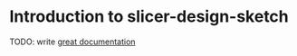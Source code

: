 # Introduction to slicer-design-sketch

TODO: write [great documentation](http://jacobian.org/writing/great-documentation/what-to-write/)
